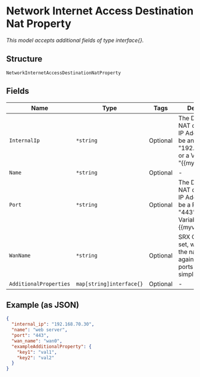 
# Network Internet Access Destination Nat Property

*This model accepts additional fields of type interface{}.*

## Structure

`NetworkInternetAccessDestinationNatProperty`

## Fields

| Name | Type | Tags | Description |
|  --- | --- | --- | --- |
| `InternalIp` | `*string` | Optional | The Destination NAT destination IP Address. Must be an IP (i.e. "192.168.70.30") or a Variable (i.e. "{{myvar}}") |
| `Name` | `*string` | Optional | - |
| `Port` | `*string` | Optional | The Destination NAT destination IP Address. Must be a Port (i.e. "443"") or a Variable (i.e. "{{myvar}}") |
| `WanName` | `*string` | Optional | SRX Only. If not set, we configure the nat policies against all WAN ports for simplicity |
| `AdditionalProperties` | `map[string]interface{}` | Optional | - |

## Example (as JSON)

```json
{
  "internal_ip": "192.168.70.30",
  "name": "web server",
  "port": "443",
  "wan_name": "wan0",
  "exampleAdditionalProperty": {
    "key1": "val1",
    "key2": "val2"
  }
}
```


